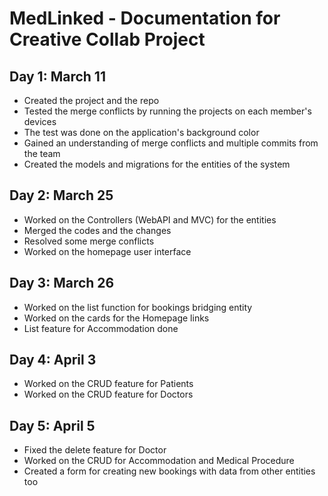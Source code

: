# MedLinked - Documentation for Creative Collab Project

## Day 1: March 11

- Created the project and the repo
- Tested the merge conflicts by running the projects on each member's devices
- The test was done on the application's background color
- Gained an understanding of merge conflicts and multiple commits from the team
- Created the models and migrations for the entities of the system

## Day 2: March 25

- Worked on the Controllers (WebAPI and MVC) for the entities
- Merged the codes and the changes
- Resolved some merge conflicts
- Worked on the homepage user interface

## Day 3: March 26

- Worked on the list function for bookings bridging entity
- Worked on the cards for the Homepage links
- List feature for Accommodation done

## Day 4: April 3

- Worked on the CRUD feature for Patients
- Worked on the CRUD feature for Doctors

## Day 5: April 5

- Fixed the delete feature for Doctor
- Worked on the CRUD for Accommodation and Medical Procedure
- Created a form for creating new bookings with data from other entities too
